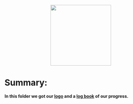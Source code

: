 
<p align="center">
  <img width="200" height="200" src="https://github.com/Ploirad/WRO-2024-ArduMASTERS/assets/148375115/122c7233-1e41-4727-894d-9d810f12458b">
</p>


<b>
<h1>Summary:
  </h1><b/>
  
In this folder we got our [logo](https://github.com/Ploirad/WRO-2024-ArduMASTERS/blob/main/Process/MASTERS.png) and a [log book](https://github.com/Ploirad/WRO-2024-ArduMASTERS/tree/main/Process/logbook) of our progress.
